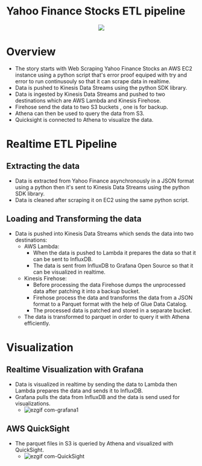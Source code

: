 # Yahoo Finance Stocks ETL pipeline
<p align="center">
  <img src="https://github.com/AhmedZiada-DE/YahooFinanceStocksETL/assets/35679850/a43910de-a6d7-4baf-bd68-401f6df4421d"/>
</p>

# Overview
- The story starts with Web Scraping Yahoo Finance Stocks an AWS EC2 instance using a python script that's error proof equiped with try and error to run continusouly so that it can scrape data in realtime.
-  Data is pushed to Kinesis Data Streams using the python SDK library.
- Data is ingested by Kinesis Data Streams and pushed to two destinations which are AWS Lambda and Kinesis Firehose.
- Firehose send the data to two S3 buckets , one is for backup.
- Athena can then be used to query the data from S3.
- Quicksight is connected to Athena to visualize the data.
# Realtime ETL Pipeline
## Extracting the data
- Data is extracted from Yahoo Finance asynchronously in a JSON format using a python then it's sent to Kinesis Data Streams using the python SDK library.
- Data is cleaned after scraping it on EC2 using the same python script.
## Loading and Transforming the data
- Data is pushed into Kinesis Data Streams which sends the data into two destinations:
    - AWS Lambda:
        - When the data is pushed to Lambda it prepares the data so that it can be sent to InfluxDB.
        - The data is sent from InfluxDB to Grafana Open Source so that it can be visualized in realtime.
    - Kinesis Firehose:
        - Before processing the data Firehose dumps the unprocessed data after patching it into a backup bucket.
        - Firehose process the data and transforms the data from a JSON format to a Parquet format with the help of Glue Data Catalog.
        - The processed data is patched and stored in a separate bucket.
    - The data is transformed to parquet in order to query it with Athena efficiently.
    
# Visualization
## Realtime Visualization with Grafana
- Data is visualized in realtime by sending the data to Lambda then Lambda prepares the data and sends it to InfluxDB.
- Grafana pulls the data from InfluxDB and the data is send used for visualizations.
    - ![ezgif com-grafana1](https://github.com/AhmedZiada-DE/YahooFinanceStocksETL/assets/35679850/f7baaa44-5afa-40d6-85bd-5bb46b96e775)

## AWS QuickSight
- The parquet files in S3 is queried by Athena and visualized with QuickSight.
    -  ![ezgif com-QuickSight](https://github.com/AhmedZiada-DE/YahooFinanceStocksETL/assets/35679850/9b43d8ac-7c64-402f-99d7-5b10f3c13483)


